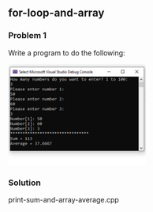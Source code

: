 ## for-loop-and-array

<h3>Problem 1</h3>
<p>
Write a program to do the following:
</p>
<img src = "problem.PNG" alt = "problem 1">
<h3>Solution</h3>
<p>print-sum-and-array-average.cpp</p>
